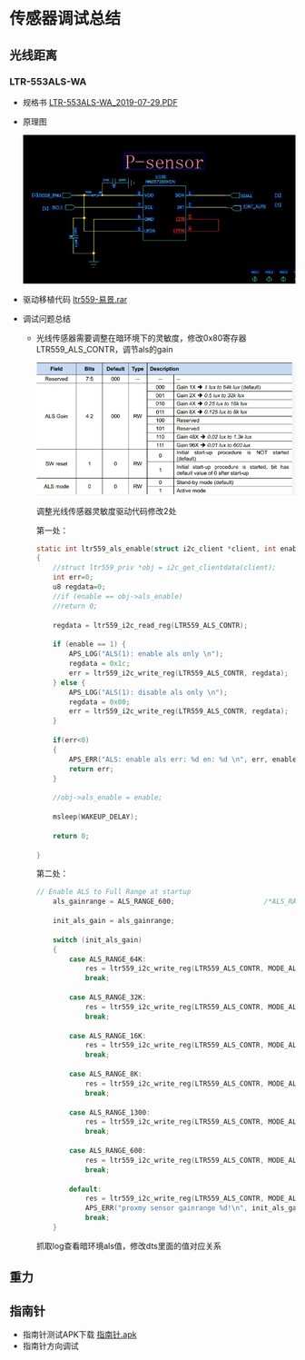 # 传感器调试总结

## 光线距离

### LTR-553ALS-WA

- 规格书 [LTR-553ALS-WA_2019-07-29.PDF](res/LTR-553ALS-WA_2019-07-29.PDF)

- 原理图

    ![20200728114215.jpg](img/20200728114215.jpg)

- 驱动移植代码 [ltr559-易景.rar](res/ltr559-易景.rar)

- 调试问题总结
  - 光线传感器需要调整在暗环境下的灵敏度，修改0x80寄存器LTR559_ALS_CONTR，调节als的gain
  
    ![0F510E6A-11D9-4cce-99E4-F4AC3B2D253F.png](img/0F510E6A-11D9-4cce-99E4-F4AC3B2D253F.png)

    调整光线传感器灵敏度驱动代码修改2处

    第一处：

    ```c
    static int ltr559_als_enable(struct i2c_client *client, int enable)
    {
        //struct ltr559_priv *obj = i2c_get_clientdata(client);
        int err=0;
        u8 regdata=0;
        //if (enable == obj->als_enable)
        //return 0;

        regdata = ltr559_i2c_read_reg(LTR559_ALS_CONTR);

        if (enable == 1) {
            APS_LOG("ALS(1): enable als only \n");
            regdata = 0x1c;                                                         // 修改此值
            err = ltr559_i2c_write_reg(LTR559_ALS_CONTR, regdata);
        } else {
            APS_LOG("ALS(1): disable als only \n");
            regdata = 0x00;
            err = ltr559_i2c_write_reg(LTR559_ALS_CONTR, regdata);
        }

        if(err<0)
        {
            APS_ERR("ALS: enable als err: %d en: %d \n", err, enable);
            return err;
        }

        //obj->als_enable = enable;

        msleep(WAKEUP_DELAY);

        return 0;

    }
    ```

    第二处：

    ```c
    // Enable ALS to Full Range at startup
        als_gainrange = ALS_RANGE_600;                      /*ALS_RANGE_1300;*/ //修改这里，让gain变为最灵敏的0x1c， LTR559_ALS_CONTR = 0x80

        init_als_gain = als_gainrange;

        switch (init_als_gain)
        {
            case ALS_RANGE_64K:
                res = ltr559_i2c_write_reg(LTR559_ALS_CONTR, MODE_ALS_Range1);
                break;

            case ALS_RANGE_32K:
                res = ltr559_i2c_write_reg(LTR559_ALS_CONTR, MODE_ALS_Range2);
                break;

            case ALS_RANGE_16K:
                res = ltr559_i2c_write_reg(LTR559_ALS_CONTR, MODE_ALS_Range3);
                break;

            case ALS_RANGE_8K:
                res = ltr559_i2c_write_reg(LTR559_ALS_CONTR, MODE_ALS_Range4);
                break;

            case ALS_RANGE_1300:
                res = ltr559_i2c_write_reg(LTR559_ALS_CONTR, MODE_ALS_Range5);
                break;

            case ALS_RANGE_600:
                res = ltr559_i2c_write_reg(LTR559_ALS_CONTR, MODE_ALS_Range6);
                break;

            default:
                res = ltr559_i2c_write_reg(LTR559_ALS_CONTR, MODE_ALS_Range1);
                APS_ERR("proxmy sensor gainrange %d!\n", init_als_gain);
                break;
        }
    ```

    抓取log查看暗环境als值，修改dts里面的值对应关系

## 重力

## 指南针

- 指南针测试APK下载   [指南针.apk](./res/指南针.apk.zip)
- 指南针方向调试

